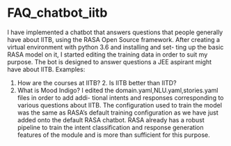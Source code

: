 # FAQ_chatbot_iitb
I have implemented a chatbot that answers questions that people generally have about IITB, using the RASA Open Source framework.
After creating a virtual environment with python 3.6 and installing and set- ting up the basic RASA model on it, I started editing the training data in order to suit my purpose.
The bot is designed to answer questions a JEE aspirant might have about IITB. Examples:
1. How are the courses at IITB? 2. Is IITB better than IITD?
3. What is Mood Indigo?
I edited the domain.yaml,NLU.yaml,stories.yaml files in order to add addi- tional intents and responses corresponding to various questions about IITB.
The configuration used to train the model was the same as RASA’s default training configuration as we have just added onto the default RASA chatbot.
RASA already has a robust pipeline to train the intent classification and response generation features of the module and is more than sufficient for this purpose.
